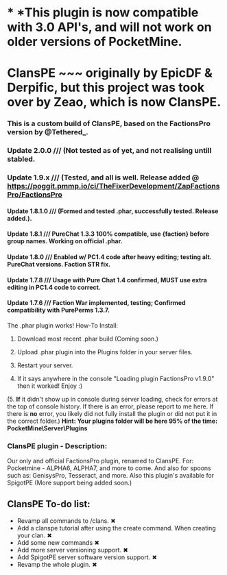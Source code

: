 # * *This plugin is now compatible with 3.0 API's, and will not work on older versions of PocketMine.
# ClansPE ~~~ originally by EpicDF & Derpific, but this project was took over by Zeao, which is now ClansPE.

### This is a custom build of ClansPE, based on the FactionsPro version by @Tethered_.

### Update 2.0.0 /// (Not tested as of yet, and not realising untill stabled.
### Update 1.9.x /// (Tested, and all is well. Release added @ https://poggit.pmmp.io/ci/TheFixerDevelopment/ZapFactionsPro/FactionsPro
#### Update 1.8.1.0 /// (Formed and tested .phar, successfully tested. Release added.).
#### Update 1.8.1 /// PureChat 1.3.3 100% compatible, use {faction} before group names. Working on official .phar.
#### Update 1.8.0 /// Enabled w/ PC1.4 code after heavy editing; testing alt. PureChat versions. Faction STR fix.
#### Update 1.7.8 /// Usage with Pure Chat 1.4 confirmed, **MUST** use extra editing in PC1.4 code to correct.
#### Update 1.7.6 /// Faction War implemented, testing; Confirmed compatibility with PurePerms 1.3.7.

The .phar plugin works! How-To Install:

1. Download most recent .phar build (Coming soon.)

2. Upload .phar plugin into the Plugins folder in your server files.

3. Restart your server.

4. If it says anywhere in the console "Loading plugin FactionsPro v1.9.0" then it worked! Enjoy :)

(5. **If** it didn't show up in console during server loading, check for errors at the top of console history. If there is an error, please report to me here. If there is **no** error, you likely did not fully install the plugin or did not put it in the correct folder.)
**Hint: Your plugins folder will be here 95% of the time: PocketMine\Server\Plugins**



### ClansPE plugin - Description:

Our only and official FactionsPro plugin, renamed to ClansPE. For: Pocketmine - ALPHA6, ALPHA7, and more to come. And also for spoons such as: GenisysPro, Tesseract, and more. Also this plugin's available for SpigotPE (More support being added soon.)


## ClansPE To-do list:

* Revamp all commands to /clans. ✖
* Add a clanspe tutorial after using the create command. When creating your clan. ✖
* Add some new commands ✖
* Add more server versioning support. ✖
* Add SpigotPE server software version support. ✖
* Revamp the whole plugin. ✖
